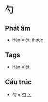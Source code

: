 # 勺

## Phát âm
* Hán Việt: thược

## Tags
* Hán Việt

## Cấu trúc
* 勺 = [勹](勹.md) [丶](丶.md)

<script>window.HANZI_FIELD='勺';</script>